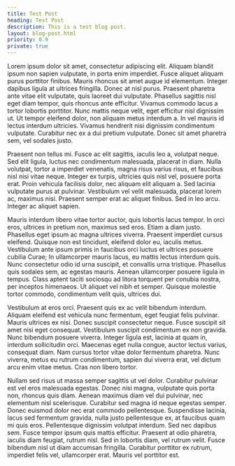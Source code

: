 ```yaml
---
title: Test Post
heading: Test Post
description: This is a test blog post.
layout: blog-post.html
priority: 0.9
private: true
---
```


Lorem ipsum dolor sit amet, consectetur adipiscing elit. Aliquam blandit ipsum non sapien vulputate, in porta enim imperdiet. Fusce aliquet aliquam purus porttitor finibus. Mauris rhoncus sit amet augue id elementum. Integer dapibus ligula at ultrices fringilla. Donec at nisl purus. Praesent pharetra ante vitae elit vulputate, quis laoreet dui vulputate. Phasellus sagittis nisl eget diam tempor, quis rhoncus ante efficitur. Vivamus commodo lacus a tortor lobortis porttitor. Nunc mattis neque velit, eget efficitur nisl dignissim ut. Ut tempor eleifend dolor, non aliquam metus interdum a. In vel mauris id lectus interdum ultricies. Vivamus hendrerit nisi dignissim condimentum vulputate. Curabitur nec ex a dui pretium vulputate. Donec sit amet pharetra sem, vel sodales justo.

Praesent non tellus mi. Fusce ac elit sagittis, iaculis leo a, volutpat neque. Sed elit ligula, luctus nec condimentum malesuada, placerat in diam. Nulla volutpat, tortor a imperdiet venenatis, magna risus varius risus, et faucibus nisl nisi vitae neque. Integer ex turpis, ultricies quis nisl vel, posuere porta erat. Proin vehicula facilisis dolor, nec aliquam elit aliquam a. Sed lacinia vulputate purus at pulvinar. Vestibulum vel velit malesuada, placerat lorem ac, maximus nisi. Praesent semper erat ac aliquet finibus. Sed in leo arcu. Integer ac aliquet sapien.

Mauris interdum libero vitae tortor auctor, quis lobortis lacus tempor. In orci eros, ultrices in pretium non, maximus sed eros. Etiam a diam justo. Phasellus eget ipsum ac magna ultrices viverra. Praesent imperdiet cursus eleifend. Quisque non est tincidunt, eleifend dolor eu, iaculis metus. Vestibulum ante ipsum primis in faucibus orci luctus et ultrices posuere cubilia Curae; In ullamcorper mauris lacus, eu mattis lectus interdum quis. Nunc consectetur odio id urna suscipit, et convallis urna tristique. Phasellus quis sodales sem, ac egestas mauris. Aenean ullamcorper posuere ligula in tempus. Class aptent taciti sociosqu ad litora torquent per conubia nostra, per inceptos himenaeos. Ut aliquet vel nibh et semper. Quisque molestie tortor commodo, condimentum velit quis, ultrices dui.

Vestibulum at eros orci. Praesent quis ex ac velit bibendum interdum. Aliquam eleifend est vehicula nunc fermentum, eget feugiat felis pulvinar. Mauris ultrices ex nisi. Donec suscipit consectetur neque. Fusce suscipit sit amet nisi eget consequat. Vestibulum suscipit condimentum ex non gravida. Nunc bibendum posuere viverra. Integer ligula est, lacinia at quam in, interdum sollicitudin orci. Maecenas eget nulla congue, auctor lectus varius, consequat diam. Nam cursus tortor vitae dolor fermentum pharetra. Nunc viverra, metus eu rutrum condimentum, sapien dui viverra erat, vel dictum arcu enim vitae metus. Cras non libero tortor.

Nullam sed risus ut massa semper sagittis ut vel dolor. Curabitur pulvinar est vel eros malesuada egestas. Donec nisi magna, vulputate quis porta non, rhoncus quis diam. Aenean maximus diam vel dui pulvinar, nec elementum nisl scelerisque. Curabitur sed magna id neque egestas semper. Donec euismod dolor nec erat commodo pellentesque. Suspendisse lacinia, lacus sed fermentum gravida, nulla justo pellentesque ex, at faucibus quam mi quis eros. Pellentesque dignissim volutpat interdum. Sed nec dapibus sem. Fusce tempor ipsum quis mattis efficitur. Praesent at odio pharetra, iaculis diam feugiat, rutrum nisl. Sed in lobortis diam, vel rutrum velit. Fusce bibendum nisl ut diam accumsan fringilla. Curabitur porttitor ex rutrum, imperdiet felis vel, ullamcorper erat. Mauris vel porttitor est.